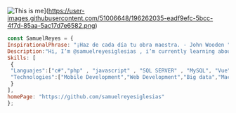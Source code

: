  

<!---
samuelreyesiglesias/samuelreyesiglesias is a ✨ special ✨ repository because its `README.md` (this file) appears on your GitHub profile.
You can click the Preview link to take a look at your changes.
--->


![This is me](https://user-images.githubusercontent.com/51006648/196262035-eadf9efc-5bcc-4f7d-85aa-5ac17d7e6582.png)](https://user-images.githubusercontent.com/51006648/196262035-eadf9efc-5bcc-4f7d-85aa-5ac17d7e6582.png)
```javascript
const SamuelReyes = {
InspirationalPhrase: "¡Haz de cada día tu obra maestra. - John Wooden ",
Description:"Hi, I’m @samuelreyesiglesias , i’m currently learning about...",
Skills: [
 {
 "Languajes":["c#","php" , "javascript" , "SQL SERVER" , "MySQL", "Vue", "Laravel"],
 "Technologies":["Mobile Development","Web Development","Big data","Machine Learning", "Devops","CiberSecurity", "BlockChain"]
 }
],
homePage: "https://github.com/samuelreyesiglesias"
};
``````
